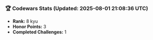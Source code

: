 ### 🏆 Codewars Stats (Updated: 2025-08-01 21:08:36 UTC)

- **Rank:** 8 kyu
- **Honor Points:** 3
- **Completed Challenges:** 1
